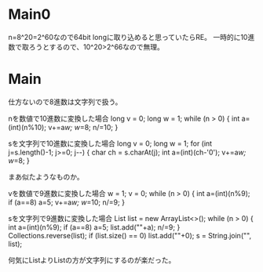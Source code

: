 # Main0
n=8^20=2^60なので64bit longに取り込めると思っていたらRE。
一時的に10進数で取ろうとするので、10^20>2^66なので無理。

# Main
仕方ないので8進数は文字列で扱う。

nを数値で10進数に変換した場合
			long v = 0;
			long w = 1;
			while (n > 0) {
				int a=(int)(n%10);
				v+=a*w;
				w*=8;
				n/=10;
			}

sを文字列で10進数に変換した場合
			long v = 0;
			long w = 1;
			for (int j=s.length()-1; j>=0; j--) {
				char ch = s.charAt(j);
				int a=(int)(ch-'0');
				v+=a*w;
				w*=8;
			}

まあ似たようなものか。

vを数値で9進数に変換した場合
			w = 1;
			v = 0;
			while (n > 0) {
				int a=(int)(n%9);
				if (a==8) a=5;
				v+=a*w;
				w*=10;
				n/=9;
			}

sを文字列で9進数に変換した場合
			List<String> list = new ArrayList<>();
			while (n > 0) {
				int a=(int)(n%9);
				if (a==8) a=5;
				list.add(""+a);
				n/=9;
			}
			Collections.reverse(list);
			if (list.size() == 0) list.add(""+0);
			s = String.join("", list);

何気にList<Integer>よりList<String>の方が文字列にするのが楽だった。
